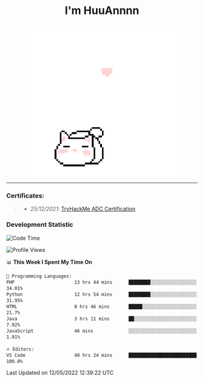<h1 align='center'>I'm HuuAnnnn</h1>
<p align="center">
 <img src="cat_intro.gif" />
</p>

___

### Certificates:
>- *25/12/2021*: [TryHackMe ADC Certification](https://tryhackme-certificates.s3-eu-west-1.amazonaws.com/THM-HKVVJOIWJA.png)


### Development Statistic

<!--START_SECTION:waka-->
![Code Time](http://img.shields.io/badge/Code%20Time-198%20hrs%2052%20mins-blue)

![Profile Views](http://img.shields.io/badge/Profile%20Views-0-blue)

📊 **This Week I Spent My Time On** 

```text
💬 Programming Languages: 
PHP                      13 hrs 44 mins      ████████░░░░░░░░░░░░░░░░░   34.01% 
Python                   12 hrs 54 mins      ████████░░░░░░░░░░░░░░░░░   31.95% 
HTML                     8 hrs 46 mins       █████░░░░░░░░░░░░░░░░░░░░   21.7% 
Java                     3 hrs 11 mins       ██░░░░░░░░░░░░░░░░░░░░░░░   7.92% 
JavaScript               46 mins             ░░░░░░░░░░░░░░░░░░░░░░░░░   1.91%

🔥 Editors: 
VS Code                  40 hrs 24 mins      █████████████████████████   100.0%

```


 Last Updated on 12/05/2022 12:39:22 UTC
<!--END_SECTION:waka-->
